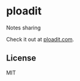 ploadit
=======
Notes sharing

Check it out at [ploadit.com](http://ploadit.com).

License
-------
MIT